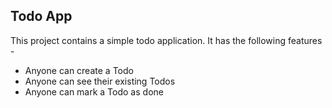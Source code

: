 ## Todo App

This project contains a simple todo application.
It has the following features -

- Anyone can create a Todo
- Anyone can see their existing Todos
- Anyone can mark a Todo as done
